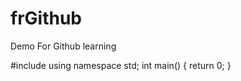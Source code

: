 # frGithub
Demo For Github learning

#include<iostream>
using namespace std;
int main()
{
return 0;
}
